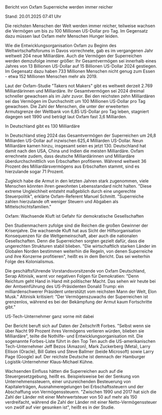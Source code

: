 
Bericht von Oxfam
Superreiche werden immer reicher


Stand: 20.01.2025 07:41 Uhr


Die reichsten Menschen der Welt werden immer reicher, teilweise wachsen die Vermögen um bis zu 100 Millionen US-Dollar pro Tag. Im Gegensatz dazu müssen laut Oxfam mehr Menschen Hunger leiden.



Wie die Entwicklungsorganisation Oxfam zu Beginn des Weltwirtschaftsforums in Davos vorrechnete, gab es im vergangenen Jahr weltweit 204 neue Milliardäre. Auch die Vermögen der Superreichen werden demzufolge immer größer: Ihr Gesamtvermögen sei innerhalb eines Jahres von 13 Billionen US-Dollar auf 15 Billionen US-Dollar 2024 gestiegen. Im Gegensatz dazu haben 733 Millionen Menschen nicht genug zum Essen - etwa 152 Millionen Menschen mehr als 2019.

Laut der Oxfam-Studie "Takers not Makers" gibt es weltweit derzeit 2.769 Milliardärinnen und Milliardäre. Ihr Gesamtvermögen sei 2024 dreimal schneller gewachsen als im Jahr zuvor. Bei den reichsten zehn Milliardären sei das Vermögen im Durchschnitt um 100 Millionen US-Dollar pro Tag gewachsen. Die Zahl der Menschen, die unter der erweiterten Armutsgrenze der Weltbank von 6,85 US-Dollar pro Tag leben, stagniert dagegen seit 1990 und beträgt laut Oxfam fast 3,6 Milliarden.

In Deutschland gibt es 130 Milliardäre


In Deutschland stieg 2024 das Gesamtvermögen der Superreichen um 26,8 Milliarden US-Dollar auf inzwischen 625,4 Milliarden US-Dollar. Neun Milliardäre kamen hinzu, insgesamt seien es jetzt 130. Deutschland hat damit nach den USA, China und Indien die meisten Milliardäre. Oxfam errechnete zudem, dass deutsche Milliardärinnen und Milliardäre überdurchschnittlich von Erbschaften profitieren. Während weltweit 36 Prozent des Milliardärsvermögens aus Erbschaften stammt, sind es hierzulande sogar 71 Prozent.


Zugleich habe die Armut in den letzten Jahren stark zugenommen, viele Menschen könnten ihren gewohnten Lebensstandard nicht halten. "Diese extreme Ungleichheit entsteht maßgeblich durch eine ungerechte Steuerpolitik", erklärte Oxfam-Referent Manuel Schmitt. "Superreiche zahlen hierzulande oft weniger Steuern und Abgaben als Mittelschichtsfamilien."

Oxfam: Wachsende Kluft ist Gefahr für demokratische Gesellschaften


Den Studienmachern zufolge sind die Reichen die großen Gewinner der Krisenjahre. Die wachsende Kluft hat aus Sicht der Hilfsorganisation Konsequenzen für die Weltgemeinschaft, aber auch die nationalen Gesellschaften. Denn die Superreichen sorgten gezielt dafür, dass die ungerechten Strukturen stabil blieben. "Die wirtschaftlich starken Länder im Globalen Norden bestimmen weiterhin die Regeln, von denen Superreiche und ihre Konzerne profitieren", heißt es in dem Bericht. Das sei weiterhin Folge des Kolonialismus.


Die geschäftsführende Vorstandsvorsitzende von Oxfam Deutschland, Serap Altinisik, warnt vor negativen Folgen für Demokratien: "Denn Reichtum geht Hand in Hand mit politischer Macht. Das sehen wir heute bei der Amtseinführung des US-Präsidenten Donald Trump: ein milliardenschwerer Präsident unterstützt vom reichsten Mann der Welt, Elon Musk." Altinisik kritisiert: "Der Vermögenszuwachs der Superreichen ist grenzenlos, während es bei der Bekämpfung der Armut kaum Fortschritte gibt."

US-Tech-Unternehmer ganz vorne mit dabei


Der Bericht beruft sich auf Daten der Zeitschrift Forbes. "Selbst wenn sie über Nacht 99 Prozent ihres Vermögens verlieren würden, blieben sie Milliardäre", teilte die Nothilfe- und Entwicklungsorganisation mit. Die sogenannte Forbes-Liste führt in den Top Ten auch die US-amerikanischen Tech-Unternehmer Jeff Bezos (Amazon), Mark Zuckerberg (Meta), Larry Ellison (Oracle), Bill Gates und Steve Ballmer (beide Microsoft) sowie Larry Page (Google) auf. Der reichste Deutsche ist demnach der Hamburger Logistik-Unternehmer Klaus-Michael Kühne.


Wachsenden Einfluss hätten die Superreichen auch auf die Steuergesetzgebung, heißt es. Beispielsweise bei der Senkung von Unternehmenssteuern, einer unzureichenden Besteuerung von Kapitalerträgen, Ausnahmeregelungen bei Erbschaftssteuern und der Abschaffung von Vermögenssteuern. "Zwischen 1990 und 2017 hat sich die Zahl der Länder mit einer Mehrwertsteuer von 50 auf mehr als 150 verdreifacht, während die Zahl der Länder mit einer Netto-Vermögenssteuer von zwölf auf vier gesunken ist", heißt es in der Studie.

